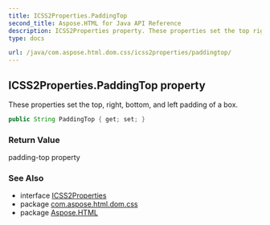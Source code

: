 ```yaml
---
title: ICSS2Properties.PaddingTop
second_title: Aspose.HTML for Java API Reference
description: ICSS2Properties property. These properties set the top right bottom and left padding of a box
type: docs

url: /java/com.aspose.html.dom.css/icss2properties/paddingtop/
---
```

## ICSS2Properties.PaddingTop property

These properties set the top, right, bottom, and left padding of a box.

```java
public String PaddingTop { get; set; }
```

### Return Value

padding-top property

### See Also

* interface [ICSS2Properties](../)
* package [com.aspose.html.dom.css](../../../com.aspose.html.dom.css/)
* package [Aspose.HTML](../../../)
